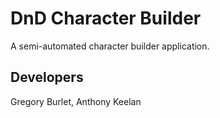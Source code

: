 DnD Character Builder
=====================

A semi-automated character builder application.

Developers
----------
Gregory Burlet, Anthony Keelan

